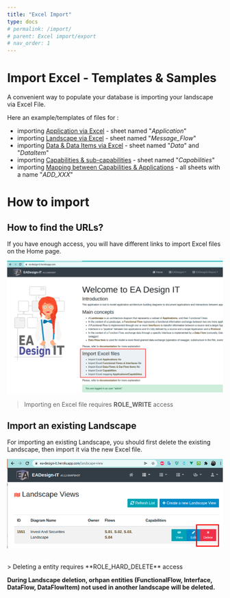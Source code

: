 ```yaml
---
title: "Excel Import"
type: docs
# permalink: /import/
# parent: Excel import/export
# nav_order: 1
---
```


# Import Excel - Templates & Samples

A convenient way to populate your database is importing your landscape via Excel File.

Here an example/templates of files for :
 - importing [Application via Excel](/eadesignit-samples/applications.xlsx)  - sheet named "*Application*"
 - importing [Landscape via Excel](/eadesignit-samples/Invest_And_Securities_Landscape.xlsx) - sheet named "*Message_Flow*"
 - importing [Data & Data Items via Excel](/eadesignit-samples/data-data-item.xlsx) - sheet named "*Data*" and "*DataItem*"
 - importing [Capabilities & sub-capabilities](/eadesignit-samples/capabilities.xlsx) - sheet named "*Capabilities*"
 - importing [Mapping between Capabilities & Applications](/eadesignit-samples/capabilities-applications.xlsx) - all sheets with a name "*ADD_XXX*"

# How to import
## How to find the URLs?

If you have enough access, you will have different links to import Excel files on the Home page.

![Export Excel](./selection_002.png)

> Importing en Excel file requires **ROLE_WRITE** access

## Import an existing Landscape

For importing an existing Landscape, you should first delete the existing Landscape, then import it via the new Excel file. 

![Export Excel](./delete-landscape.png)

<br/>
> Deleting a entity requires **ROLE_HARD_DELETE** access


**During Landscape deletion, orhpan entities (FunctionalFlow, Interface, DataFlow, DataFlowItem) not used in another landscape will be deleted.** 

